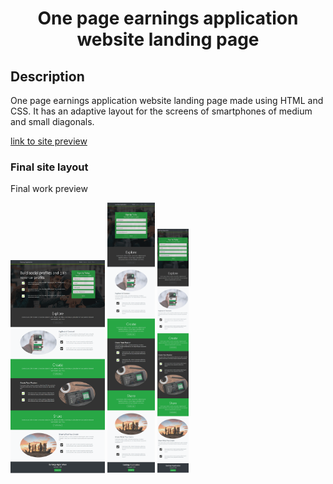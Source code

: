 ﻿<h1 align="center"> One page earnings application website landing page</h1>

## Description

One page earnings application website landing page made using HTML and CSS.
It has an adaptive layout for the screens of smartphones of medium and small diagonals.
<p>
<a href="http://vinokurov1721.tk/LandingEarningsApplication/"> link to site preview </a>
</p>


### Final site layout
<p>Final work preview</p>
<a href="http://vinokurov1721.tk/LandingEarningsApplication/"> 
<img src="./readme_assets/web.png" width="30%"></a>
<a href="http://vinokurov1721.tk/LandingEarningsApplication/"> 
<img src="./readme_assets/mobile.png" width="15%"></a>
<a href="http://vinokurov1721.tk/LandingEarningsApplication/"> 
<img src="./readme_assets/extra-small.png" width="10%"></a>